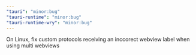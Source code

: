 ```yaml
---
"tauri": "minor:bug"
"tauri-runtime": "minor:bug"
"tauri-runtime-wry": "minor:bug"
---
```


On Linux, fix custom protocols receiving an inccorect webview label when using multi webviews
